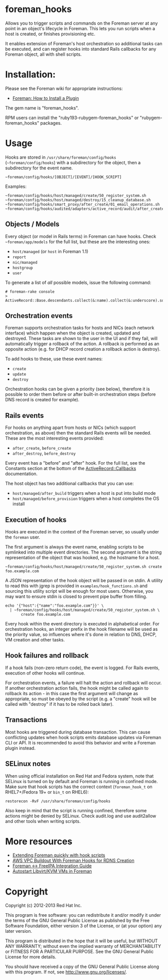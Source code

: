 # foreman_hooks

Allows you to trigger scripts and commands on the Foreman server at any point
in an object's lifecycle in Foreman.  This lets you run scripts when a host
is created, or finishes provisioning etc.

It enables extension of Foreman's host orchestration so additional tasks can
be executed, and can register hooks into standard Rails callbacks for any
Foreman object, all with shell scripts.

# Installation:

Please see the Foreman wiki for appropriate instructions:

* [Foreman: How to Install a Plugin](http://projects.theforeman.org/projects/foreman/wiki/How_to_Install_a_Plugin)

The gem name is "foreman_hooks".

RPM users can install the "ruby193-rubygem-foreman_hooks" or
"rubygem-foreman_hooks" packages.

# Usage

Hooks are stored in `/usr/share/foreman/config/hooks` (`~foreman/config/hooks`)
with a subdirectory for the object, then a subdirectory for the event name.

    ~foreman/config/hooks/[OBJECT]/[EVENT]/[HOOK_SCRIPT]

Examples:

    ~foreman/config/hooks/host/managed/create/50_register_system.sh
    ~foreman/config/hooks/host/managed/destroy/15_cleanup_database.sh
    ~foreman/config/hooks/smart_proxy/after_create/01_email_operations.sh
    ~foreman/config/hooks/audited/adapters/active_record/audit/after_create/01_syslog.sh

## Objects / Models

Every object (or model in Rails terms) in Foreman can have hooks.  Check
`~foreman/app/models` for the full list, but these are the interesting ones:

* `host/managed` (or `host` in Foreman 1.1)
* `report`
* `nic/managed`
* `hostgroup`
* `user`

To generate a list of *all* possible models, issue the following command:

    # foreman-rake console
    > ActiveRecord::Base.descendants.collect(&:name).collect(&:underscore).sort

## Orchestration events

Foreman supports orchestration tasks for hosts and NICs (each network
interface) which happen when the object is created, updated and destroyed.
These tasks are shown to the user in the UI and if they fail, will
automatically trigger a rollback of the action. A rollback is performed as
an opposite action (e.g. for DHCP record creation a rollback action is
destroy).

To add hooks to these, use these event names:

* `create`
* `update`
* `destroy`

Orchestration hooks can be given a priority (see below), therefore it is
possible to order them before or after built-in orchestration steps (before
DNS record is created for example).

## Rails events

For hooks on anything apart from hosts or NICs (which support orchestration,
as above) then the standard Rails events will be needed. These are the most
interesting events provided:

* `after_create`, `before_create`
* `after_destroy`, `before_destroy`

Every event has a "before" and "after" hook.  For the full list, see the
Constants section at the bottom of the
[ActiveRecord::Callbacks](http://api.rubyonrails.org/classes/ActiveRecord/Callbacks.html)
documentation.

The host object has two additional callbacks that you can use:

* `host/managed/after_build` triggers when a host is put into build mode
* `host/managed/before_provision` triggers when a host completes the OS install

## Execution of hooks

Hooks are executed in the context of the Foreman server, so usually under the
`foreman` user.

The first argument is always the event name, enabling scripts to be symlinked
into multiple event directories.  The second argument is the string
representation of the object that was hooked, e.g. the hostname for a host.

    ~foreman/config/hooks/host/managed/create/50_register_system.sh create foo.example.com

A JSON representation of the hook object will be passed in on stdin.  A utility
to read this with jgrep is provided in `examples/hook_functions.sh` and
sourcing this utility script will be enough for most users.  Otherwise, you
may want to ensure stdin is closed to prevent pipe buffer from filling.

    echo '{"host":{"name":"foo.example.com"}}' \
      | ~foreman/config/hooks/host/managed/create/50_register_system.sh \
           create foo.example.com

Every hook within the event directory is executed in alphabetical order.  For
orchestration hooks, an integer prefix in the hook filename will be used as
the priority value, so influences where it's done in relation to DNS, DHCP, VM
creation and other tasks.

## Hook failures and rollback

If a hook fails (non-zero return code), the event is logged.  For Rails events,
execution of other hooks will continue.

For orchestration events, a failure will halt the action and rollback will
occur.  If another orchestration action fails, the hook might be called again
to rollback its action - in this case the first argument will change as
appropriate, so must be obeyed by the script (e.g. a "create" hook will be
called with "destroy" if it has to be rolled back later).

## Transactions

Most hooks are triggered during database transaction. This can cause
conflicting updates when hook scripts emits database updates via Foreman CLI
or API. It is recommended to avoid this behavior and write a Foreman plugin
instead.

## SELinux notes

When using official installation on Red Hat and Fedora system, note that
SELinux is turned on by default and Foreman is running in confined mode. Make
sure that hook scripts has the correct context (`foreman_hook_t` on
RHEL7+/Fedora 19+ or `bin_t` on RHEL6):

    restorecon -RvF /usr/share/foreman/config/hooks

Also keep in mind that the script is running confined, therefore some actions
might be denied by SELinux. Check audit.log and use audit2allow and other
tools when writing scripts.

# More resources

* [Extending Foreman quickly with hook scripts](http://m0dlx.com/blog/Extending_Foreman_quickly_with_hook_scripts.html)
* [AWS VPC Buildout With Foreman Hooks for RDNS Creation](http://www.brian2.net/posts/foreman_hooks_aws_vpc/)
* [Foreman <-> FreeIPA Integration Guide](https://bitbin.de/blog/2013/11/foreman-freeipa-integration-guide/)
* [Autostart Libvirt/KVM VMs in Foreman](http://www.uberobert.com/autostart-libvirt-vms-in-foreman/)

# Copyright

Copyright (c) 2012-2013 Red Hat Inc.

This program is free software: you can redistribute it and/or modify
it under the terms of the GNU General Public License as published by
the Free Software Foundation, either version 3 of the License, or
(at your option) any later version.

This program is distributed in the hope that it will be useful,
but WITHOUT ANY WARRANTY; without even the implied warranty of
MERCHANTABILITY or FITNESS FOR A PARTICULAR PURPOSE.  See the
GNU General Public License for more details.

You should have received a copy of the GNU General Public License
along with this program.  If not, see <http://www.gnu.org/licenses/>.
